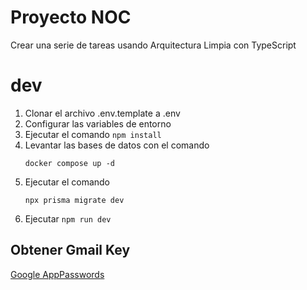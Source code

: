 # Proyecto NOC

Crear una serie de tareas usando Arquitectura Limpia con TypeScript

# dev
1. Clonar el archivo .env.template a .env
2. Configurar las variables de entorno
3. Ejecutar el comando ```npm install```
4. Levantar las bases de datos con el comando 
    ```
    docker compose up -d
    ```
5. Ejecutar el comando    
    ```
    npx prisma migrate dev
    ```
6. Ejecutar ```npm run dev```

## Obtener Gmail Key
[Google AppPasswords](https://myaccount.google.com/u/0/apppasswords)